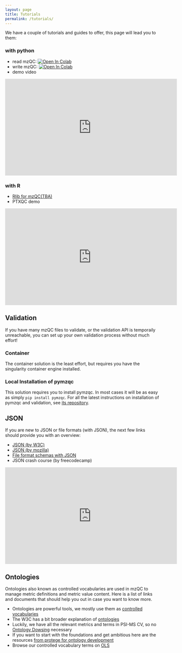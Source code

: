 ```yaml
---
layout: page
title: Tutorials
permalink: /tutorials/
---
```


We have a couple of tutorials and guides to offer, this page will lead you to them:

### with python
* read mzQC: [![Open In Colab](https://colab.research.google.com/assets/colab-badge.svg)](https://colab.research.google.com/github/MS-Quality-hub/pymzqc/blob/v1.0.0rc1/jupyter/colab/read_in_5_minutes.ipynb)
* write mzQC: [![Open In Colab](https://colab.research.google.com/assets/colab-badge.svg)](https://colab.research.google.com/github/MS-Quality-hub/pymzqc/blob/v1.0.0rc1/jupyter/colab/write_in_5_minutes.ipynb)
* demo video
<iframe width="560" height="315" src="https://www.youtube.com/embed/vZXJuPl2yGw" title="YouTube video player" frameborder="0" allow="accelerometer; autoplay; clipboard-write; encrypted-media; gyroscope; picture-in-picture" allowfullscreen></iframe>

### with R
* [Rlib for mzQC(TBA)](TBA)
* PTXQC demo
<iframe width="560" height="315" src="https://www.youtube.com/embed/sb-mydbNRS4" title="YouTube video player" frameborder="0" allow="accelerometer; autoplay; clipboard-write; encrypted-media; gyroscope; picture-in-picture" allowfullscreen></iframe>


## Validation
If you have many mzQC files to validate, or the validation API is temporaily unreachable,
you can set up your own validation process without much effort!

### Container
The container solution is the least effort, but requires you have the singularity container engine installed.

### Local Installation of pymzqc
This solution requires you to install pymzqc. 
In most cases it will be as easy as simply `pip install pymzqc`.
For all the latest instructions on installation of pymzqc and validation, see [its repository](https://pymzqc.readthedocs.io/en/v1.0.0rc1_b/accessories.html#local-validation-testing).

## JSON
If you are new to JSON or file formats (with JSON), 
the next few links should provide you with an overview:

- [JSON (by W3C)](https://www.w3schools.com/js/js_json_intro.asp)
- [JSON (by mozilla)](https://developer.mozilla.org/en-US/docs/Learn/JavaScript/Objects/JSON)
- [File format schemas with JSON](https://json-schema.org/learn/getting-started-step-by-step.html)
- JSON crash course (by freecodecamp)
<iframe width="560" height="315" src="https://www.youtube.com/embed/GpOO5iKzOmY" title="YouTube video player" frameborder="0" allow="accelerometer; autoplay; clipboard-write; encrypted-media; gyroscope; picture-in-picture" allowfullscreen></iframe>


## Ontologies
Ontologies also known as controlled vocabularies are used in mzQC to manage metric definitions and metric value content. 
Here is a list of links and documents that should help you out in case you want to know more.
* Ontologies are powerful tools, we mostly use them as [controlled vocabularies](https://en.wikipedia.org/w/index.php?title=Controlled_vocabulary&oldid=1092198296)
* The W3C has a bit broader explanation of [ontologies](https://www.w3.org/standards/semanticweb/ontology)
* Luckily, we have all the relevant metrics and terms in PSI-MS CV, so no [Ontology Dowsing](https://www.w3.org/wiki/Ontology_Dowsing) necessary
* If you want to start with the foundations and get ambitious here are the resources [from protege for ontology development](https://protege.stanford.edu/publications/ontology_development/ontology101.pdf)
* Browse our controlled vocabulary terms on [OLS](https://www.ebi.ac.uk/ols/ontologies/ms/terms?iri=http%3A%2F%2Fpurl.obolibrary.org%2Fobo%2FMS_4000000&lang=en&viewMode=All&siblings=false)

